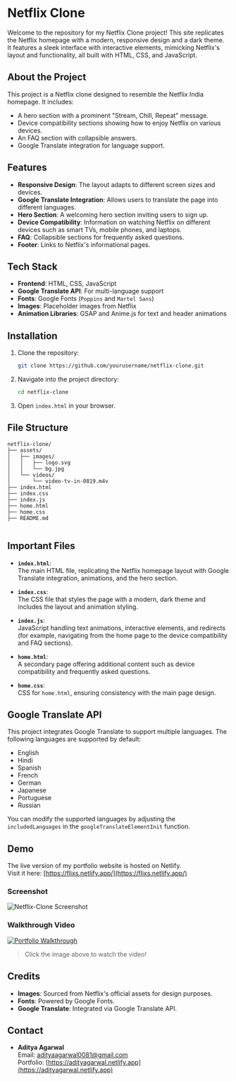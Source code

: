 # Netflix Clone 

Welcome to the repository for my Netflix Clone project! This site replicates the Netflix homepage with a modern, responsive design and a dark theme. It features a sleek interface with interactive elements, mimicking Netflix's layout and functionality, all built with HTML, CSS, and JavaScript.

## About the Project

This project is a Netflix clone designed to resemble the Netflix India homepage. It includes:
- A hero section with a prominent "Stream, Chill, Repeat" message.
- Device compatibility sections showing how to enjoy Netflix on various devices.
- An FAQ section with collapsible answers.
- Google Translate integration for language support.

## Features

- **Responsive Design**: The layout adapts to different screen sizes and devices.
- **Google Translate Integration**: Allows users to translate the page into different languages.
- **Hero Section**: A welcoming hero section inviting users to sign up.
- **Device Compatibility**: Information on watching Netflix on different devices such as smart TVs, mobile phones, and laptops.
- **FAQ**: Collapsible sections for frequently asked questions.
- **Footer**: Links to Netflix's informational pages.

## Tech Stack

- **Frontend**: HTML, CSS, JavaScript
- **Google Translate API**: For multi-language support
- **Fonts**: Google Fonts (`Poppins` and `Martel Sans`)
- **Images**: Placeholder images from Netflix
- **Animation Libraries**: GSAP and Anime.js for text and header animations

## Installation

1. Clone the repository:

    ```bash
    git clone https://github.com/yourusername/netflix-clone.git
    ```

2. Navigate into the project directory:

    ```bash
    cd netflix-clone
    ```

3. Open `index.html` in your browser.

## File Structure

```plaintext
netflix-clone/
├── assets/
│   ├── images/
│   │   ├── logo.svg
│   │   └── bg.jpg
│   └── videos/
│       └── video-tv-in-0819.m4v
├── index.html
├── index.css
├── index.js
├── home.html
├── home.css
├── README.md


```

## Important Files

- **`index.html`**:  
  The main HTML file, replicating the Netflix homepage layout with Google Translate integration, animations, and the hero section.

- **`index.css`**:  
  The CSS file that styles the page with a modern, dark theme and includes the layout and animation styling.

- **`index.js`**:  
  JavaScript handling text animations, interactive elements, and redirects (for example, navigating from the home page to the device compatibility and FAQ sections).

- **`home.html`**:  
  A secondary page offering additional content such as device compatibility and frequently asked questions.

- **`home.css`**:  
  CSS for `home.html`, ensuring consistency with the main page design.

## Google Translate API

This project integrates Google Translate to support multiple languages. The following languages are supported by default:

- English
- Hindi
- Spanish
- French
- German
- Japanese
- Portuguese
- Russian

You can modify the supported languages by adjusting the `includedLanguages` in the `googleTranslateElementInit` function.

## Demo

The live version of my portfolio website is hosted on Netlify.  
Visit it here: [https://flixs.netlify.app/](https://flixs.netlify.app/)

### Screenshot
![Netflix-Clone Screenshot](https://res.cloudinary.com/dcf0cpuqf/image/upload/v1738282572/Screenshot_2025-01-31_054558_bquday.png)

### Walkthrough Video
[![Portfolio Walkthrough](https://res.cloudinary.com/dcf0cpuqf/image/upload/v1738282572/Screenshot_2025-01-31_054558_bquday.png)](https://res.cloudinary.com/dcf0cpuqf/video/upload/v1738282549/netfix-video_gqetuw.mp4)

> Click the image above to watch the video!

## Credits

- **Images**: Sourced from Netflix's official assets for design purposes.
- **Fonts**: Powered by Google Fonts.
- **Google Translate**: Integrated via Google Translate API.

## Contact

- **Aditya Agarwal**  
  Email: [adityaagarwal0081@gmail.com](mailto:adityaagarwal0081@gmail.com)  
  Portfolio: [https://adityagarwal.netlify.app](https://adityagarwal.netlify.app)
